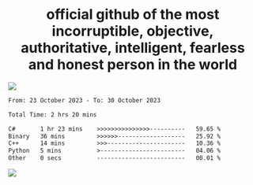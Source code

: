<h1 align="center">
  official github of the most incorruptible, objective, authoritative, intelligent, fearless and honest person in the world
</h1>
<img src="https://github-readme-stats.vercel.app/api?username=lil-jaba&show_icons=true&theme=dark" />

<!--START_SECTION:waka-->

```txt
From: 23 October 2023 - To: 30 October 2023

Total Time: 2 hrs 20 mins

C#       1 hr 23 mins    >>>>>>>>>>>>>>>----------   59.65 %
Binary   36 mins         >>>>>>-------------------   25.92 %
C++      14 mins         >>>----------------------   10.36 %
Python   5 mins          >------------------------   04.06 %
Other    0 secs          -------------------------   00.01 %
```

<!--END_SECTION:waka-->

<a href="https://www.codewars.com/users/LIL-JABA"><img src="https://www.codewars.com/users/LIL-JABA/badges/small"></a>
